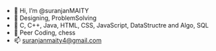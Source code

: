 - 👋 Hi, I’m @suranjanMAITY
- 👀 Designing, ProblemSolving
- 🌱 C, C++, Java, HTML, CSS, JavaScript, DataStructre and Algo, SQL
- 💞️ Peer Coding, chess
- 📫 suranjanmaity4@gmail.com

<!---
suranjanmaity/suranjanmaity is a ✨ special ✨ repository because its `README.md` (this file) appears on your GitHub profile.
You can click the Preview link to take a look at your changes.
--->
